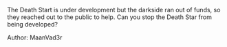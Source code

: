 The Death Start is under development but the darkside ran out of funds, so they reached out to the public to help. Can you stop the Death Star from being developed?

Author: MaanVad3r
